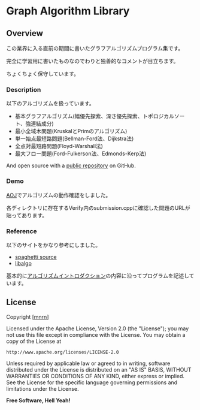 # Graph Algorithm Library

## Overview
この業界に入る直前の期間に書いたグラフアルゴリズムプログラム集です。

完全に学習用に書いたものなのでわりと独善的なコメントが目立ちます。

ちょくちょく保守しています。


### Description

以下のアルゴリズムを扱っています。

* 基本グラフアルゴリズム(幅優先探索、深さ優先探索、トポロジカルソート、強連結成分)
* 最小全域木問題(KruskalとPrimのアルゴリズム)
* 単一始点最短路問題(Bellman-Ford法、Dijkstra法)
* 全点対最短路問題(Floyd-Warshall法)
* 最大フロー問題(Ford-Fulkerson法、Edmonds-Kerp法)


And open source with a [public repository][mnrn] on GitHub.

### Demo

[AOJ][AOJ]でアルゴリズムの動作確認をしました。 

各ディレクトリに存在するVerify内のsubmission.cppに確認した問題のURLが貼ってあります。


### Reference

以下のサイトをかなり参考にしました。
- [spaghetti source][spaghetti source]
- [libalgo][libalgo]

基本的に[アルゴリズムイントロダクション][CLRS]の内容に沿ってプログラムを記述しています。


License
----

Copyright [[mnrn]]

Licensed under the Apache License, Version 2.0 (the "License");
you may not use this file except in compliance with the License.
You may obtain a copy of the License at

    http://www.apache.org/licenses/LICENSE-2.0

Unless required by applicable law or agreed to in writing, software
distributed under the License is distributed on an "AS IS" BASIS,
WITHOUT WARRANTIES OR CONDITIONS OF ANY KIND, either express or implied.
See the License for the specific language governing permissions and
limitations under the License.



**Free Software, Hell Yeah!**

[//]: # (These are reference links used in the body of this note and get stripped out when the markdown processor does its job. There is no need to format nicely because it shouldn't be seen. Thanks SO - http://stackoverflow.com/questions/4823468/store-comments-in-markdown-syntax)


   [mnrn]: <https://github.com/mnrn/graph>
   
   [spaghetti source]: <http://www.prefield.com/algorithm/>
   [libalgo]:<http://tubo28.me/algorithm/>

   [AOJ]: <http://judge.u-aizu.ac.jp/onlinejudge/>

   [CLRS]: <https://www.amazon.co.jp/%E3%82%A2%E3%83%AB%E3%82%B4%E3%83%AA%E3%82%BA%E3%83%A0%E3%82%A4%E3%83%B3%E3%83%88%E3%83%AD%E3%83%80%E3%82%AF%E3%82%B7%E3%83%A7%E3%83%B3-%E7%AC%AC3%E7%89%88-%E7%B7%8F%E5%90%88%E7%89%88-%E4%B8%96%E7%95%8C%E6%A8%99%E6%BA%96MIT%E6%95%99%E7%A7%91%E6%9B%B8-%E3%82%B3%E3%83%AB%E3%83%A1%E3%83%B3/dp/476490408X>

